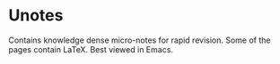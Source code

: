 # Unotes

Contains knowledge dense micro-notes for rapid revision. Some of the pages
contain LaTeX. Best viewed in Emacs.
